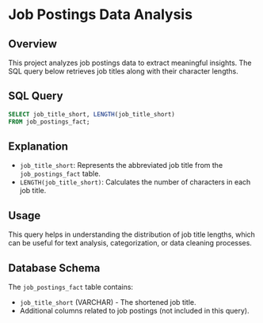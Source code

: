 # Job Postings Data Analysis

## Overview
This project analyzes job postings data to extract meaningful insights. The SQL query below retrieves job titles along with their character lengths.

## SQL Query
```sql
SELECT job_title_short, LENGTH(job_title_short)
FROM job_postings_fact;
```

## Explanation
- `job_title_short`: Represents the abbreviated job title from the `job_postings_fact` table.
- `LENGTH(job_title_short)`: Calculates the number of characters in each job title.

## Usage
This query helps in understanding the distribution of job title lengths, which can be useful for text analysis, categorization, or data cleaning processes.

## Database Schema
The `job_postings_fact` table contains:
- `job_title_short` (VARCHAR) - The shortened job title.
- Additional columns related to job postings (not included in this query).



